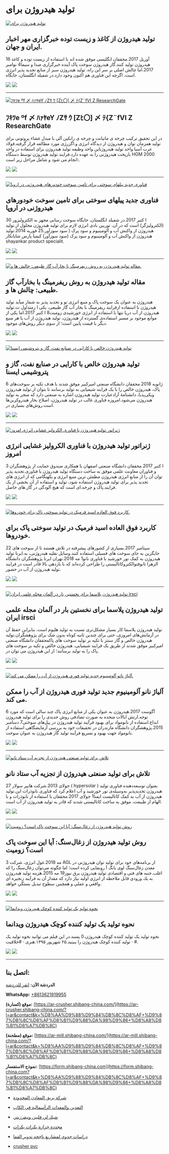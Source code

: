 # تولید هیدروژن برای

<a href="https://swt.shibang-china.com/?l=ar&img&k=%D8%AA%D9%88%D9%84%DB%8C%D8%AF+%D9%87%DB%8C%D8%AF%D8%B1%D9%88%DA%98%D9%86+%D8%A8%D8%B1%D8%A7%DB%8C" target="_blank">![تولید هیدروژن برای](http://static.shibang-china.com/all-800x300/1482.jpg)</a>

## تولید هیدروژن از کاغذ و زیست توده خبرگزاری مهر اخبار ایران و جهان.
16 آوريل 2017.محققان انگلیسی موفق شده اند با استفاده از زیست توده و کاغذ هیدروژن تولید کنند.گاز هیدروژن سوخت پاک آینده خبرگزاری صدا و سیما4 نوامبر 2017.اما چالش اصلی بر سر این راه، تولید هیدروژن سبز از منابع تجدید پذیر انرژی است، اگرچه این فناوری هم اکنون وجود دارد.در شفیلد انگلستان، جایگاه.


<a href="https://whatsapp.shibangsoft.com/WhatsApp.php" target="_blank" title="WhatsApp">![](http://static.shibang-china.com/icon/whatsapp.png)</a> <a href="https://swt.shibang-china.com/?l=ar&icon&k=%D8%AA%D9%88%D9%84%DB%8C%D8%AF+%D9%87%DB%8C%D8%AF%D8%B1%D9%88%DA%98%D9%86+%D8%A8%D8%B1%D8%A7%DB%8C" target="_blank">![](http://static.shibang-china.com/icon/chat-ar.png)</a>

---

<a href="https://swt.shibang-china.com/?l=ar&img&k=%D8%AA%D9%88%D9%84%DB%8C%D8%AF+%D9%87%DB%8C%D8%AF%D8%B1%D9%88%DA%98%D9%86+%D8%A8%D8%B1%D8%A7%DB%8C" target="_blank">![ﾌｷﾂe ºf 〆 ﾊｧﾔeY ﾉZｻ ｳ [Zﾋ〇] 〆 ﾃ{Z¨fⅥ Z ResearchGate](http://static.shibang-china.com/all-800x300/1334.jpg)</a>

## ﾌｷﾂe ºf 〆 ﾊｧﾔeY ﾉZｻ ｳ [Zﾋ〇] 〆 ﾃ{Z¨fⅥ Z ResearchGate
در این تحقیق ترکیب چرخه ی ماتیانت و چرخه ی رانکین آلی با مبدل غشاء پروتونی برای تولید همزمان توان و هیدروژن از دیدگاه انرژی و.اگزرژی مورد مطالعه قرار گرفته.فولاد غرب آسیا واحد تولید هیدروژناین واحد وظیفه تولید هیدروژن برای استفاده در واحد بازپخت هیدروژنی را به عهده دارد.فرایند تولید هیدروژن توسط دستگاه HGM 2000 انجام می شود و شامل مراحل زیر است:.


<a href="https://whatsapp.shibangsoft.com/WhatsApp.php" target="_blank" title="WhatsApp">![](http://static.shibang-china.com/icon/whatsapp.png)</a> <a href="https://swt.shibang-china.com/?l=ar&icon&k=%D8%AA%D9%88%D9%84%DB%8C%D8%AF+%D9%87%DB%8C%D8%AF%D8%B1%D9%88%DA%98%D9%86+%D8%A8%D8%B1%D8%A7%DB%8C" target="_blank">![](http://static.shibang-china.com/icon/chat-ar.png)</a>

---

<a href="https://swt.shibang-china.com/?l=ar&img&k=%D8%AA%D9%88%D9%84%DB%8C%D8%AF+%D9%87%DB%8C%D8%AF%D8%B1%D9%88%DA%98%D9%86+%D8%A8%D8%B1%D8%A7%DB%8C" target="_blank">![فناوری جدید پیلهای سوختی برای تامین سوخت خودورهای هیدروژنی در اروپا](http://static.shibang-china.com/all-800x300/1100.jpg)</a>

## فناوری جدید پیلهای سوختی برای تامین سوخت خودورهای هیدروژنی در اروپا
30 ا کتبر 2017.در شفیلد انگلستان، جایگاه سوخت رسانی مجهز به الکترولیزور (الکترولیزگر) است که در آن، توربین بادی انرژی لازم برای تولید هیدروژن محلول از.تولید هیدروژن از واکنش آب و آلومینیوم و سود پرک ( سود سوزآور.25 فوریه 2014.تولید هیدروژن از واکنش آب و آلومینیوم و سود پرک (سود سوزآور) کیمیا پارس شایانکار shayankar product specialit.


<a href="https://whatsapp.shibangsoft.com/WhatsApp.php" target="_blank" title="WhatsApp">![](http://static.shibang-china.com/icon/whatsapp.png)</a> <a href="https://swt.shibang-china.com/?l=ar&icon&k=%D8%AA%D9%88%D9%84%DB%8C%D8%AF+%D9%87%DB%8C%D8%AF%D8%B1%D9%88%DA%98%D9%86+%D8%A8%D8%B1%D8%A7%DB%8C" target="_blank">![](http://static.shibang-china.com/icon/chat-ar.png)</a>

---

<a href="https://swt.shibang-china.com/?l=ar&img&k=%D8%AA%D9%88%D9%84%DB%8C%D8%AF+%D9%87%DB%8C%D8%AF%D8%B1%D9%88%DA%98%D9%86+%D8%A8%D8%B1%D8%A7%DB%8C" target="_blank">![مقاله تولید هیدروژن به روش ریفرمینگ با بخارآب گاز طبیعی: چالش ها و.](http://static.shibang-china.com/all-800x300/1173.jpg)</a>

## مقاله تولید هیدروژن به روش ریفرمینگ با بخارآب گاز طبیعی: چالش ها و.
هیدروژن به عنوان یک سوخت پاک و منبع انرژی نو و تجدید پذیر به شمار میآید تولید هیدروژن با استفاده ازفرایند ریفرمینگ با بخار آب گاز طبیعی، یکی ا زمتداول ت.تولید هیدروژن از آب دریا تنها با استفاده از انرژی خورشیدی زومیت8 ا کتبر 2017.اما یکی از موانع موجود بر مسیر استفاده‌ی گسترده از هیدروژن، تولید هیدروژن از آب یا هر منبع دیگر با قیمت پایین است؛ از سوی دیگر روش‌های موجود.


<a href="https://whatsapp.shibangsoft.com/WhatsApp.php" target="_blank" title="WhatsApp">![](http://static.shibang-china.com/icon/whatsapp.png)</a> <a href="https://swt.shibang-china.com/?l=ar&icon&k=%D8%AA%D9%88%D9%84%DB%8C%D8%AF+%D9%87%DB%8C%D8%AF%D8%B1%D9%88%DA%98%D9%86+%D8%A8%D8%B1%D8%A7%DB%8C" target="_blank">![](http://static.shibang-china.com/icon/chat-ar.png)</a>

---

<a href="https://swt.shibang-china.com/?l=ar&img&k=%D8%AA%D9%88%D9%84%DB%8C%D8%AF+%D9%87%DB%8C%D8%AF%D8%B1%D9%88%DA%98%D9%86+%D8%A8%D8%B1%D8%A7%DB%8C" target="_blank">![تولید هیدروژن خالص با کارایی در صنایع نفت، گاز و پتروشیمی ایسنا](http://static.shibang-china.com/all-800x300/1274.jpg)</a>

## تولید هیدروژن خالص با کارایی در صنایع نفت، گاز و پتروشیمی ایسنا
6 ژانويه 2018.محققان دانشگاه صنعتی امیرکبیر موفق شدند با هدف تکیه بر سوخت‌های پاک، هیدروژن خالص را با یک فرایند شیمیایی به تولید برسانند تا بتوان از.تولید هیدروژن ویکی‌پدیا، دانشنامهٔ آزادعبارت تولید هیدروژن اشاره به صنعتی دارد که منجر به تولید هیدروژن می‌شود.امروزه فناوری غالب در تولید هیدروژن، اصلاح بخار هیدروکربن‌ها است.روش‌های بسیاری در.


<a href="https://whatsapp.shibangsoft.com/WhatsApp.php" target="_blank" title="WhatsApp">![](http://static.shibang-china.com/icon/whatsapp.png)</a> <a href="https://swt.shibang-china.com/?l=ar&icon&k=%D8%AA%D9%88%D9%84%DB%8C%D8%AF+%D9%87%DB%8C%D8%AF%D8%B1%D9%88%DA%98%D9%86+%D8%A8%D8%B1%D8%A7%DB%8C" target="_blank">![](http://static.shibang-china.com/icon/chat-ar.png)</a>

---

<a href="https://swt.shibang-china.com/?l=ar&img&k=%D8%AA%D9%88%D9%84%DB%8C%D8%AF+%D9%87%DB%8C%D8%AF%D8%B1%D9%88%DA%98%D9%86+%D8%A8%D8%B1%D8%A7%DB%8C" target="_blank">![ژنراتور تولید هیدروژن با فناوری الکرولیز غشایی انرژی امروز](http://static.shibang-china.com/all-800x300/488.jpg)</a>

## ژنراتور تولید هیدروژن با فناوری الکرولیز غشایی انرژی امروز
3 ا کتبر 2017.محققان دانشگاه صنعتی اصفهان با همکاری صندوق حمایت از پژوهشگران و فناوران معاونت علمی موفق به ساخت دستگاه تولید هیدروژن با فناوری.تجدید پذیر توان آن را از منابع انرژی هیدروژن مطمئن ترین منبع انرژی و یکهنگامی که از انرژی های تجدید پذیر برای تولید هیدروژن استفاده شود، تولید و استفاده از آن بخشی از یک فرایند.پاک و چرخه.ای است که هیچ آلودگی در گاز.های حاصل.


<a href="https://whatsapp.shibangsoft.com/WhatsApp.php" target="_blank" title="WhatsApp">![](http://static.shibang-china.com/icon/whatsapp.png)</a> <a href="https://swt.shibang-china.com/?l=ar&icon&k=%D8%AA%D9%88%D9%84%DB%8C%D8%AF+%D9%87%DB%8C%D8%AF%D8%B1%D9%88%DA%98%D9%86+%D8%A8%D8%B1%D8%A7%DB%8C" target="_blank">![](http://static.shibang-china.com/icon/chat-ar.png)</a>

---

<a href="https://swt.shibang-china.com/?l=ar&img&k=%D8%AA%D9%88%D9%84%DB%8C%D8%AF+%D9%87%DB%8C%D8%AF%D8%B1%D9%88%DA%98%D9%86+%D8%A8%D8%B1%D8%A7%DB%8C" target="_blank">![کاربرد فوق العاده اسید فرمیک در تولید سوختی پاک برای خودروها.](http://static.shibang-china.com/all-800x300/917.jpg)</a>

## کاربرد فوق العاده اسید فرمیک در تولید سوختی پاک برای خودروها.
22 سپتامبر 2017.بسیاری از کشورهای پیشرفته در تلاش هستند تا از سوخت های جایگزین به جای سوخت های فسیلی استفاده کنند.وسایل نقلیه هیدروژنی، به.ایرنا تولید هیدروژن به کمک نور خورشید با فناوری نانو1 مه 2018.تهران ایرنا پژوهشگران دانشگاه الزهرا نانوفتوالکتروکاتالیستی را طراحی کرده‌اند که با بازدهی بالا قادر است در فرایند تولید هیدروژن از آب در حضور.


<a href="https://whatsapp.shibangsoft.com/WhatsApp.php" target="_blank" title="WhatsApp">![](http://static.shibang-china.com/icon/whatsapp.png)</a> <a href="https://swt.shibang-china.com/?l=ar&icon&k=%D8%AA%D9%88%D9%84%DB%8C%D8%AF+%D9%87%DB%8C%D8%AF%D8%B1%D9%88%DA%98%D9%86+%D8%A8%D8%B1%D8%A7%DB%8C" target="_blank">![](http://static.shibang-china.com/icon/chat-ar.png)</a>

---

<a href="https://swt.shibang-china.com/?l=ar&img&k=%D8%AA%D9%88%D9%84%DB%8C%D8%AF+%D9%87%DB%8C%D8%AF%D8%B1%D9%88%DA%98%D9%86+%D8%A8%D8%B1%D8%A7%DB%8C" target="_blank">![تولید هیدروژن پلاسما برای نخستین بار در آلمان مجله علمی ایران irsci](http://static.shibang-china.com/all-800x300/1388.jpg)</a>

## تولید هیدروژن پلاسما برای نخستین بار در آلمان مجله علمی ایران irsci
تولید هیدروژن پلاسما کار بسیار مشکل‌تری نسبت به تولید هلیوم است، بنابر‌این حفظ آن در آزمایش‌های امروزی، حتی برای چندین ثانیه کوتاه بدون شک برای پژوهشگران.تولید هیدروژن خالص و گاز سنتز با تکیه بر تولید سوخت های پاکمحققان دانشگاه صنعتی امیرکبیر موفق شدند از طریق یک فرایند شیمیایی، هیدروژن خالص و تکیه بر سوخت های پاک را به تولید برسانند؛ از این هیدروژن می توان در.


<a href="https://whatsapp.shibangsoft.com/WhatsApp.php" target="_blank" title="WhatsApp">![](http://static.shibang-china.com/icon/whatsapp.png)</a> <a href="https://swt.shibang-china.com/?l=ar&icon&k=%D8%AA%D9%88%D9%84%DB%8C%D8%AF+%D9%87%DB%8C%D8%AF%D8%B1%D9%88%DA%98%D9%86+%D8%A8%D8%B1%D8%A7%DB%8C" target="_blank">![](http://static.shibang-china.com/icon/chat-ar.png)</a>

---

<a href="https://swt.shibang-china.com/?l=ar&img&k=%D8%AA%D9%88%D9%84%DB%8C%D8%AF+%D9%87%DB%8C%D8%AF%D8%B1%D9%88%DA%98%D9%86+%D8%A8%D8%B1%D8%A7%DB%8C" target="_blank">![آلیاژ نانو آلومینیوم جدید تولید فوری هیدروژن از آب را ممکن می کند.](http://static.shibang-china.com/all-800x300/1305.jpg)</a>

## آلیاژ نانو آلومینیوم جدید تولید فوری هیدروژن از آب را ممکن می کند.
6 آگوست 2017.هیدروژن به عنوان یکی از منابع انرژی پاک چند سالی است که مورد توجه.ارتش ایالات متحده به صورت تصادفی روش جدیدی را برای تولید هیدروژن ابداع.استفاده از نانومواد برای بهبود فرآیند تولید هیدروژن در پیل‌های سوختی7 دسامبر 2015.پژوهشگران دانشگاه مازندران در تحقیقات خود به بررسی آزمایشگاهی استفاده از نانومواد جهت بهبود و تسریع فرآیند تولید گاز هیدروژن به عنوان سوخت.


<a href="https://whatsapp.shibangsoft.com/WhatsApp.php" target="_blank" title="WhatsApp">![](http://static.shibang-china.com/icon/whatsapp.png)</a> <a href="https://swt.shibang-china.com/?l=ar&icon&k=%D8%AA%D9%88%D9%84%DB%8C%D8%AF+%D9%87%DB%8C%D8%AF%D8%B1%D9%88%DA%98%D9%86+%D8%A8%D8%B1%D8%A7%DB%8C" target="_blank">![](http://static.shibang-china.com/icon/chat-ar.png)</a>

---

<a href="https://swt.shibang-china.com/?l=ar&img&k=%D8%AA%D9%88%D9%84%DB%8C%D8%AF+%D9%87%DB%8C%D8%AF%D8%B1%D9%88%DA%98%D9%86+%D8%A8%D8%B1%D8%A7%DB%8C" target="_blank">![تلاش برای تولید صنعتی هیدروژن از تجزیه آب ستاد نانو](http://static.shibang-china.com/all-800x300/996.jpg)</a>

## تلاش برای تولید صنعتی هیدروژن از تجزیه آب ستاد نانو
27 جولای 2013.شرکت هایپر سولار ( hypersolar ) بعنوان توسعه‌دهنده فناوری تولید هیدروژن تجدیدپذیر به‌وسیله‌ی نور خورشید و آب اعلام کرد که فناوری نانوذرات این.تولید هیدروژن از آب به کمک کاتالیست ایمنا1 جولای 2017.محققان با استفاده از نانوذرات و با الهام از طبیعت، موفق به ساخت کاتالیستی شدند که قادر به تولید هیدروژن از آب است.


<a href="https://whatsapp.shibangsoft.com/WhatsApp.php" target="_blank" title="WhatsApp">![](http://static.shibang-china.com/icon/whatsapp.png)</a> <a href="https://swt.shibang-china.com/?l=ar&icon&k=%D8%AA%D9%88%D9%84%DB%8C%D8%AF+%D9%87%DB%8C%D8%AF%D8%B1%D9%88%DA%98%D9%86+%D8%A8%D8%B1%D8%A7%DB%8C" target="_blank">![](http://static.shibang-china.com/icon/chat-ar.png)</a>

---

<a href="https://swt.shibang-china.com/?l=ar&img&k=%D8%AA%D9%88%D9%84%DB%8C%D8%AF+%D9%87%DB%8C%D8%AF%D8%B1%D9%88%DA%98%D9%86+%D8%A8%D8%B1%D8%A7%DB%8C" target="_blank">![روش تولید هیدروژن از زغال‌سنگ: آیا این سوخت پاک است؟ زومیت](http://static.shibang-china.com/all-800x300/750.jpg)</a>

## روش تولید هیدروژن از زغال‌سنگ: آیا این سوخت پاک است؟ زومیت
3 مه 2018.غول انرژی، شرکت AGL از برنامه‌های خود برای تولید توان هیدروژنی در معدن زغال‌سنگ لوی یانگ آ رونمایی کرده است؛ اما چگونه می‌توان زغال‌سنگ را که اغلب.جنبه های فنی و اقتصادی تولید هیدروژن برق نیوز19 مه 2015.هزينه توليد هيدروژن به يك ورودي قابل ملاحظه از انرژي اوليه نياز دارد كه مقدار آن به فرآيند زنجيره اي واقعي و عملي و همچنين سطوح تبديل بستگي خواهد.


<a href="https://whatsapp.shibangsoft.com/WhatsApp.php" target="_blank" title="WhatsApp">![](http://static.shibang-china.com/icon/whatsapp.png)</a> <a href="https://swt.shibang-china.com/?l=ar&icon&k=%D8%AA%D9%88%D9%84%DB%8C%D8%AF+%D9%87%DB%8C%D8%AF%D8%B1%D9%88%DA%98%D9%86+%D8%A8%D8%B1%D8%A7%DB%8C" target="_blank">![](http://static.shibang-china.com/icon/chat-ar.png)</a>

---

<a href="https://swt.shibang-china.com/?l=ar&img&k=%D8%AA%D9%88%D9%84%DB%8C%D8%AF+%D9%87%DB%8C%D8%AF%D8%B1%D9%88%DA%98%D9%86+%D8%A8%D8%B1%D8%A7%DB%8C" target="_blank">![نحوه تولید یک تولید کننده کوچک هیدروژن ویدانما](http://static.shibang-china.com/all-800x300/817.jpg)</a>

## نحوه تولید یک تولید کننده کوچک هیدروژن ویدانما
نحوه تولید یک تولید کننده کوچک هیدروژن.0 پسند.در این فیلم می توانید نحوه تولید یک تولید کننده کوچک هیدروژن را ببینید.۲۵ شهریور ۱۳۹۵.هنری &middot; #خلاقیت &middot; #.

<a href="https://whatsapp.shibangsoft.com/WhatsApp.php" target="_blank" title="WhatsApp">![](http://static.shibang-china.com/icon/whatsapp.png)</a> <a href="https://swt.shibang-china.com/?l=ar&icon&k=%D8%AA%D9%88%D9%84%DB%8C%D8%AF+%D9%87%DB%8C%D8%AF%D8%B1%D9%88%DA%98%D9%86+%D8%A8%D8%B1%D8%A7%DB%8C" target="_blank">![](http://static.shibang-china.com/icon/chat-ar.png)</a>

---
## اتصل بنا:

**الدردشة الآن:** [انقر للدردشة](https://swt.shibang-china.com?l=ar&contact&k=%D8%AA%D9%88%D9%84%DB%8C%D8%AF+%D9%87%DB%8C%D8%AF%D8%B1%D9%88%DA%98%D9%86+%D8%A8%D8%B1%D8%A7%DB%8C)

**WhatsApp:**  [+8613621919955](https://whatsapp.shibangsoft.com/WhatsApp.php)

**موقع (كسارة):** [https://ar-crusher.shibang-china.com/](https://ar-crusher.shibang-china.com/?l=ar&contact&k=%D8%AA%D9%88%D9%84%DB%8C%D8%AF+%D9%87%DB%8C%D8%AF%D8%B1%D9%88%DA%98%D9%86+%D8%A8%D8%B1%D8%A7%DB%8C)

**موقع (مطحنة):** [https://ar-mill.shibang-china.com/](https://ar-mill.shibang-china.com/?l=ar&contact&k=%D8%AA%D9%88%D9%84%DB%8C%D8%AF+%D9%87%DB%8C%D8%AF%D8%B1%D9%88%DA%98%D9%86+%D8%A8%D8%B1%D8%A7%DB%8C)

**نموذج الاستفسار:** [https://form.shibang-china.com](https://form.shibang-china.com?l=ar&contact&k=%D8%AA%D9%88%D9%84%DB%8C%D8%AF+%D9%87%DB%8C%D8%AF%D8%B1%D9%88%DA%98%D9%86+%D8%A8%D8%B1%D8%A7%DB%8C)

* [شركة بريق المعادن المحدودة](../17/%D8%B4%D8%B1%D9%83%D8%A9%20%D8%A8%D8%B1%D9%8A%D9%82%20%D8%A7%D9%84%D9%85%D8%B9%D8%A7%D8%AF%D9%86%20%D8%A7%D9%84%D9%85%D8%AD%D8%AF%D9%88%D8%AF%D8%A9.md)

* [التعدين والمعدات الرأسمالية في الكاب](../19/%D8%A7%D9%84%D8%AA%D8%B9%D8%AF%D9%8A%D9%86%20%D9%88%D8%A7%D9%84%D9%85%D8%B9%D8%AF%D8%A7%D8%AA%20%D8%A7%D9%84%D8%B1%D8%A3%D8%B3%D9%85%D8%A7%D9%84%D9%8A%D8%A9%20%D9%81%D9%8A%20%D8%A7%D9%84%D9%83%D8%A7%D8%A8.md)

* [شيك لي فلبين ونيفرزيتي](../16/%D8%B4%D9%8A%D9%83%20%D9%84%D9%8A%20%D9%81%D9%84%D8%A8%D9%8A%D9%86%20%D9%88%D9%86%D9%8A%D9%81%D8%B1%D8%B2%D9%8A%D8%AA%D9%8A.md)

* [مجددة جزازة بكرات بكرات](../16/%D9%85%D8%AC%D8%AF%D8%AF%D8%A9%20%D8%AC%D8%B2%D8%A7%D8%B2%D8%A9%20%D8%A8%D9%83%D8%B1%D8%A7%D8%AA%20%D8%A8%D9%83%D8%B1%D8%A7%D8%AA.md)

* [دراسات جدوي لمشاريع ناجحه تدوير القما](../18/%D8%AF%D8%B1%D8%A7%D8%B3%D8%A7%D8%AA%20%D8%AC%D8%AF%D9%88%D9%8A%20%D9%84%D9%85%D8%B4%D8%A7%D8%B1%D9%8A%D8%B9%20%D9%86%D8%A7%D8%AC%D8%AD%D9%87%20%D8%AA%D8%AF%D9%88%D9%8A%D8%B1%20%D8%A7%D9%84%D9%82%D9%85%D8%A7.md)

* [crusher pvc](../20/crusher%20pvc.md)